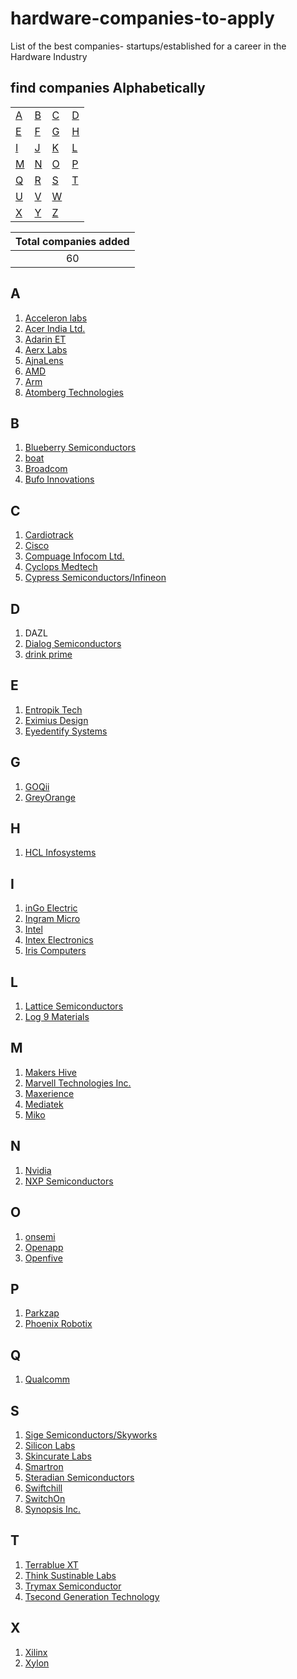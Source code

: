# hardware-companies-to-apply
List of the best companies- startups/established for a career in the Hardware Industry

## find companies Alphabetically
 |      |    |    |    |
 |  --- |--- | ---|--- |
 |    [A](#A) |  [B](#B) |  [C](#C) | [D](#D)  |  
 |    [E](#E) |  [F](#F) |  [G](#G) | [H](#H)  |  
 |    [I](#I) |  [J](#J) |  [K](#K) | [L](#L)  |  
 |    [M](#M) |  [N](#N) |  [O](#O) | [P](#P)  |  
 |    [Q](#Q) |  [R](#R) |  [S](#S) | [T](#T)  |  
 |    [U](#U) |  [V](#V) |  [W](#W) |    |  
 |    [X](#X) |  [Y](#Y) |  [Z](#Z) |    | 
 
 
 
 |Total companies added|
 |:-------------------:|
 |      60             |
 


## A

1. [Acceleron labs](https://acceleronlabs.com/)
2. [Acer India Ltd.](https://www.acer.com/ac/en/IN/content/careers)
3. [Adarin ET](http://adarinhybrids.com/)
4. [Aerx Labs](https://aerxlabs.com/careers/)
4. [AjnaLens](https://angel.co/company/ajnalens/jobs)
5. [AMD](https://www.amd.com/en/corporate/careers)
6. [Arm](https://careers.arm.com/)
7. [Atomberg Technologies](https://atomberg.com/careers/)

## B

1. [Blueberry Semiconductors](careers@blueberrysemi.com)
2. [boat](https://www.boat-lifestyle.com/)
3. [Broadcom](https://www.broadcom.com/)
4. [Bufo Innovations](https://www.bufoinnovations.com/index.html)

## C

1. [Cardiotrack](https://www.cardiotrack.io/)
2. [Cisco](https://www.cisco.com/c/en/us/about/careers.html)
3. [Compuage Infocom Ltd.](https://www.compuageindia.com/careers.php)
4. [Cyclops Medtech](https://www.cyclopsmedtech.com/)
5. [Cypress Semiconductors/Infineon](https://www.infineon.com/cms/en/careers/)

## D

1. DAZL
2. [Dialog Semiconductors](https://www.dialog-semiconductor.com/company/careers)
3. [drink prime](https://drinkprime.in/)

## E

1. [Entropik Tech](https://entropiktech.com/)
2. [Eximius Design](https://www.tsmc.com/static/english/careers/index.html)
3. [Eyedentify Systems](https://www.eyedentify.ai/)

## G

1. [GOQii](https://goqii.com/in-en/career)
2. [GreyOrange](https://www.greyorange.com/team/careers/)

## H

1. [HCL Infosystems](https://www.hclinfosystems.in/careers/)

## I

1. [inGo Electric](https://ingoelectric.com/)
2. [Ingram Micro](https://careers.ingrammicro.com/)
3. [Intel](https://www.intel.com/content/www/us/en/jobs/jobs-at-intel.html)
4. [Intex Electronics](https://www.intex.in/#)
5. [Iris Computers](https://irisworld.net/career)

## L

1. [Lattice Semiconductors](https://www.latticesemi.com/About/Jobs)
2. [Log 9 Materials](https://www.log9materials.com/)

## M

1. [Makers Hive](https://makershive.io/index.html)
2. [Marvell Technologies Inc.](https://www.marvell.com/company/careers.html)
3. [Maxerience](https://maxerience.com/)
4. [Mediatek](https://careers.mediatek.com/eREC/?langKey=en-US&langKey=en-US)
5. [Miko](https://miko.ai/in/careers)

## N

1. [Nvidia](https://www.nvidia.com/en-us/about-nvidia/careers/)
2. [NXP Semiconductors](https://www.nxp.com/company/about-nxp/careers-at-nxp:CAREERS)

## O

1. [onsemi](https://www.onsemi.com/careers)
2. [Openapp](https://www.openapp.com/home)
2. [Openfive](https://openfive.com/job-openings)

## P

1. [Parkzap](https://parkzap.com/en/)
2. [Phoenix Robotix](https://phoenixrobotix.com/career)

## Q

1. [Qualcomm](https://www.qualcomm.com/company/careers)

## S

1. [Sige Semiconductors/Skyworks](https://careers.skyworksinc.com/)
2. [Silicon Labs](https://jobs.jobvite.com/silabs)
3. [Skincurate Labs](http://www.skincurate.co.in/#careers)
4. [Smartron](https://smartron.com/careers)
5. [Steradian Semiconductors](contact@steradiansemi.com)
6. [Swiftchill](http://www.swiftchill.in/)
7. [SwitchOn](https://www.switchon.org.in/work-with-us)
8. [Synopsis Inc.](https://www.synopsys.com/careers.html)

## T

1. [Terrablue XT](https://www.teblux.com/)
2. [Think Sustinable Labs](https://www.linkedin.com/company/think-sustainable-lab-private-limited-thinkphi-/about/)
3. [Trymax Semiconductor](https://www.trymax-semiconductor.com/career/)
4. [Tsecond Generation Technology](http://www.tsecondgyan.com/index.php)

## X

1. [Xilinx](https://careers.xilinx.com/)
2. [Xylon](https://www.logicbricks.com/)










